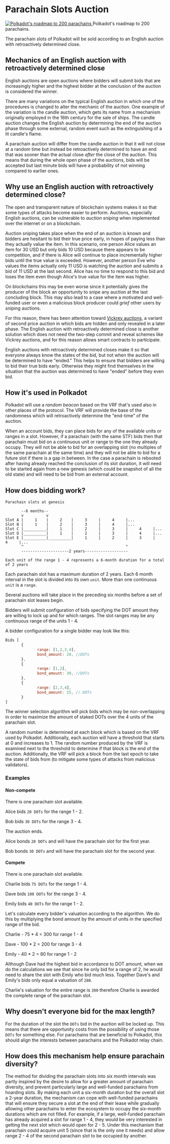 # Parachain Slots Auction

<div class="img-container">
    <a href="../../../img/parachain-roadmap.jpg" targe="_blank">
        <img alt="Polkadot's roadmap to 200 parachains" src="../../../img/parachain-roadmap.jpg"/>
    </a>
    Polkadot's roadmap to 200 parachains.
</div>

The parachain slots of Polkadot will be sold according to an English auction with retroactively determined close. 

## Mechanics of an English auction with retroactively determined close

English auctions are open auctions where bidders will submit bids that are increasingly higher and the highest bidder at the conclusion of the auction is considered the winner.

There are many variations on the typical English auction in which one of the procedures is changed to alter the mechanic of the auction. One example of the variation is the candle auction, which gets its name from a mechanism originally employed in the 16th century for the sale of ships. The candle auction changes the English auction by determining the end of the auction phase through some external, random event such as the extinguishing of a lit candle's flame.

A parachain auction will differ from the candle auction in that it will not close at a random time but instead be retroactively determined to have an end that was sooner than the actual close _after_ the close of the auction. This means that during the whole open phase of the auctions, bids will be accepted but last minute bids will have a probability of not winning compared to earlier ones.
<!-- 
However, this brings to light another problem that is inherent to blockchain systems. Generating a random number trustlessly on a transparent and open network in which other parties must be able to verify is a hard problem. There have been a few solutions that have been put forward, including hash-onions like [RANDAO](https://github.com/randao/randao) and [verifiable random functions](https://en.wikipedia.org/wiki/Verifiable_random_function) (VRFs). The latter is what Polkadot uses as a base for its randomness. -->

## Why use an English auction with retroactively determined close?

The open and transparent nature of blockchain systems makes it so that some types of attacks become easier to perform. Auctions, especially English auctions, can be vulnerable to _auction sniping_ when implemented over the internet or on a blockchain.

Auction sniping takes place when the end of an auction is known and bidders are hesitant to bid their true price early, in hopes of paying less than they actually value the item. In this scenario, one person Alice values an item for 30 USD but only bids 10 USD because there appears to be competition, and if there is Alice will continue to place incrementally higher bids until the true value is exceeded. However, another person Eve who values the items actually only 11 USD is watching the auction and submits a bid of 11 USD at the last second. Alice has no time to respond to this bid and loses the item even though Alice's true value for the item was higher.

On blockchains this may be even worse since it potentially gives the producer of the block an opportunity to snipe any auction at the last concluding block. This may also lead to a case where a motivated and well-funded user or even a malicious block producer could _grief_ other users by sniping auctions.

For this reason, there has been attention toward [Vickrey auctions](https://en.wikipedia.org/wiki/Vickrey_auction), a variant of second price auction in which bids are hidden and only revealed in a later phase. The English auction with retroactively determined close is another solution which does not need the two-step commit and reveal schemes like Vickrey auctions, and for this reason allows smart contracts to participate.

English auctions with retroactively determined closes make it so that everyone always know the states of the bid, but not when the auction will be determined to have "ended." This helps to ensure that bidders are willing to bid their true bids early. Otherwise they might find themselves in the situation that the auction was determined to have "ended" before they even bid.

## How it's used in Polkadot

Polkadot will use a _random beacon_ based on the VRF that's used also in other places of the protocol. The VRF will provide the base of the randomness which will retroactively determine the "end-time" of the auction.

When an account bids, they can place bids for any of the available units or ranges in a slot. However, if a parachain (with the same STF) bids then that parachain must bid on a continuous unit or range to the one they already occupy. They will not be able to bid for an overlapping slot (no multiples of the same parachain at the same time) and they will not be able to bid for a future slot if there is a gap in between. In the case a parachain is rebooted after having already reached the conclusion of its slot duration, it will need to be started again from a new genesis (which could be snapshot of all the old state) and will need to be bid from an external account.

## How does bidding work?

```
Parachain slots at genesis

       --6 months--
       v          v
Slot A |     1    |     2    |     3     |     4     |...
Slot B |     1    |     2    |     3     |     4     |...
Slot C |__________|     1    |     2     |     3     |     4     |...
Slot D |__________|     1    |     2     |     3     |     4     |...
Slot E |__________|__________|     1     |     2     |     3     |     4     |...
       ^                                             ^
       ---------------------2 years-------------------      

Each unit of the range 1 - 4 represents a 6-month duration for a total of 2 years
```

Each parachain slot has a maximum duration of 2 years. Each 6 month interval in the slot is divided into its own `unit`. More than one continuous `unit` is a `range`.

Several auctions will take place in the preceding six months before a set of parachain slot leases begin.

Bidders will submit configuration of bids specifying the DOT amount they are willing to lock up and for which ranges. The slot ranges may be any continuous range of the units 1 - 4.

A bidder configuration for a single bidder may look like this:

```js
Bids [
       {
              range: [1,2,3,4],
              bond_amount: 20, //DOTs
       },
       {
              range: [1,2],
              bond_amount: 30, //DOTs
       },
       {
              range: [2,3,4],
              bond_amount: 25, // DOTs
       }
]
```

The winner selection algorithm will pick bids which may be non-overlapping in order to maximize the amount of staked DOTs over the 4 units of the parachain slot.

A random number is determined at each block which is based on the VRF used by Polkadot. Additionally, each auction will have a threshold that starts at 0 and increases to 1. The random number produced by the VRF is examined next to the threshold to determine if that block is the end of the auction. Additionally, the VRF will pick a block from the last epoch to take the state of bids from (to mitigate some types of attacks from malicious validators).

### Examples

#### Non-compete

There is one parachain slot available.

Alice bids `20 DOTs` for the range 1 - 2.

Bob bids `30 DOTs` for the range 3 - 4.

The auction ends.

Alice bonds `20 DOTs` and will have the parachain slot for the first year.

Bob bonds `30 DOTs` and will have the parachain slot for the second year.

#### Compete

There is one parachain slot available.

Charlie bids `75 DOTs` for the range 1 - 4.

Dave bids `100 DOTs` for the range 3 - 4.

Emily bids `40 DOTs` for the range 1 - 2.

Let's calculate every bidder's valuation according to the algorithm. We do this by multiplying the bond amount by the amount of units in the specified range of the bid.

Charlie - 75 * 4 = 300 for range 1 - 4

Dave - 100 * 2 = 200 for range 3 - 4

Emily - 40 * 2 = 80 for range 1 - 2

Although Dave had the highest bid in accordance to DOT amount, when we do the calculations we see that since he only bid for a range of 2, he would need to share the slot with Emily who bid much less. Together Dave's and Emily's bids only equal a valuation of `280`. 

Charlie's valuation for the entire range is `300` therefore Charlie is awarded the complete range of the parachain slot.

## Why doesn't everyone bid for the max length?

For the duration of the slot the `DOTs` bid in the auction will be locked up. This means that there are opportunity costs from the possibility of using those `DOTs` for something else. For parachains that are beneficial to Polkadot, this should align the interests between parachains and the Polkadot relay chain.

## How does this mechanism help ensure parachain diversity?

The method for dividing the parachain slots into six month intervals was partly inspired by the desire to allow for a greater amount of parachain diversity, and prevent particularly large and well-funded parachains from hoarding slots. By making each unit a six-month duration but the overall slot a 2-year duration, the mechanism can cope with well-funded parachains that will ensure they secure a slot at the end of their lease while gradually allowing other parachains to enter the ecosystem to occupy the six-month durations which are not filled. For example, if a large, well-funded parachain has already acquired a slot for range 1 - 4, they would be very interested in getting the next slot which would open for 2 - 5. Under this mechanism that parachain could acquire unit 5 (since that is the only one it needs) and allow range 2 - 4 of the second parachain slot to be occupied by another.
 